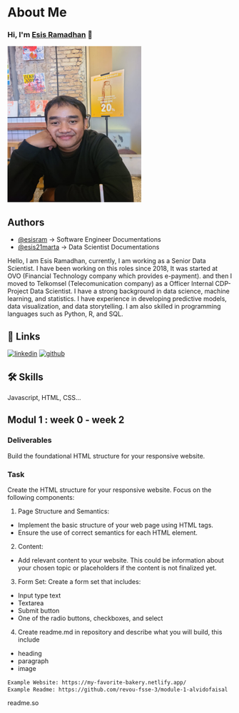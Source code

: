 # About Me

### Hi, I'm [Esis Ramadhan](https://github.com/esisram) 👋

<img src="global_picture/profile_picture.jpg" alt="Alt text" width="300" height='350'/>

## Authors

- [@esisram](https://www.github.com/esisram) -> Software Engineer Documentations
- [@esis21marta](https://www.github.com/esis21marta) -> Data Scientist Documentations

Hello, I am Esis Ramadhan, currently, I am working as a Senior Data Scientist. I have been working on this roles since 2018, It was started at OVO (Financial Technology company which provides e-payment). and then I moved to Telkomsel (Telecomunication company) as a Officer Internal CDP-Project Data Scientist. I have a strong background in data science, machine learning, and statistics. I have experience in developing
predictive models, data visualization, and data storytelling. I am also skilled in programming languages such as Python, R, and SQL.

## 🔗 Links

[![linkedin](https://img.shields.io/badge/linkedin-0A66C2?style=for-the-badge&logo=linkedin&logoColor=white)](https://www.linkedin.com/in/esisramadhan/)
[![github](https://img.shields.io/badge/github-181717?style=for-the-badge&logo=github&logoColor=white)](https://www.github.com/esisram)

## 🛠 Skills

Javascript, HTML, CSS...

## Modul 1 : week 0 - week 2

### Deliverables

Build the foundational HTML structure for your responsive website.

### Task

Create the HTML structure for your responsive website. Focus on the following components:

1. Page Structure and Semantics:

- Implement the basic structure of your web page using HTML tags.
- Ensure the use of correct semantics for each HTML element.

2. Content:

- Add relevant content to your website. This could be information about your chosen topic or placeholders if the content is not finalized yet.

3. Form Set:
   Create a form set that includes:

- Input type text
- Textarea
- Submit button
- One of the radio buttons, checkboxes, and select

4. Create readme.md in repository and describe what you will build, this include

- heading
- paragraph
- image

```
Example Website: https://my-favorite-bakery.netlify.app/
Example Readme: https://github.com/revou-fsse-3/module-1-alvidofaisal
```

readme.so
